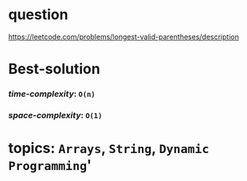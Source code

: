 # question
https://leetcode.com/problems/longest-valid-parentheses/description

# **Best-solution**

### _time-complexity_: `O(n)`
### _space-complexity_: `O(1)`



# topics: `Arrays`, `String`, `Dynamic Programming`'
